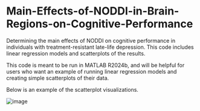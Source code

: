 # Main-Effects-of-NODDI-in-Brain-Regions-on-Cognitive-Performance
Determining the main effects of NODDI on cognitive performance in individuals with treatment-resistant late-life depression. This code includes linear regression models and scatterplots of the results.

This code is meant to be run in MATLAB R2024b, and will be helpful for users who want an example of running linear regression models and creating simple scatterplots of their data.

Below is an example of the scatterplot visualizations. 

![image](https://github.com/user-attachments/assets/83510455-9a1e-45c4-a5d4-c22e3fcab85b)
